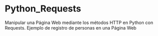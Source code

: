 # Python_Requests
Manipular una Página Web mediante los métodos HTTP en Python con Requests.
Ejemplo de registro de personas en una Página Web
